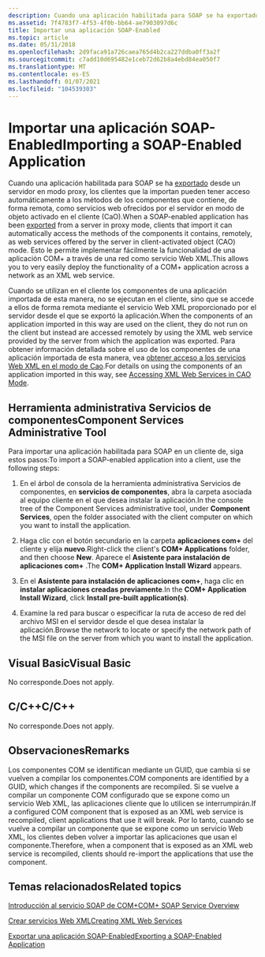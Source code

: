```yaml
---
description: Cuando una aplicación habilitada para SOAP se ha exportado desde un servidor en modo proxy, los clientes que la importan pueden tener acceso automáticamente a los métodos de los componentes que contiene, de forma remota, como servicios web ofrecidos por el servidor en modo de objeto activado en el cliente (CAO). Esto le permite implementar fácilmente la funcionalidad de una aplicación COM+ a través de una red como servicio Web XML.
ms.assetid: 7f4783f7-4f53-4f0b-bb64-ae7903097d6c
title: Importar una aplicación SOAP-Enabled
ms.topic: article
ms.date: 05/31/2018
ms.openlocfilehash: 2d9faca91a726caea765d4b2ca227ddba0ff3a2f
ms.sourcegitcommit: c7add10d695482e1ceb72d62b8a4ebd84ea050f7
ms.translationtype: MT
ms.contentlocale: es-ES
ms.lasthandoff: 01/07/2021
ms.locfileid: "104539303"
---
```

# <a name="importing-a-soap-enabled-application"></a><span data-ttu-id="a2bfa-104">Importar una aplicación SOAP-Enabled</span><span class="sxs-lookup"><span data-stu-id="a2bfa-104">Importing a SOAP-Enabled Application</span></span>

<span data-ttu-id="a2bfa-105">Cuando una aplicación habilitada para SOAP se ha [exportado](exporting-a-soap-enabled-application.md) desde un servidor en modo proxy, los clientes que la importan pueden tener acceso automáticamente a los métodos de los componentes que contiene, de forma remota, como servicios web ofrecidos por el servidor en modo de objeto activado en el cliente (CaO).</span><span class="sxs-lookup"><span data-stu-id="a2bfa-105">When a SOAP-enabled application has been [exported](exporting-a-soap-enabled-application.md) from a server in proxy mode, clients that import it can automatically access the methods of the components it contains, remotely, as web services offered by the server in client-activated object (CAO) mode.</span></span> <span data-ttu-id="a2bfa-106">Esto le permite implementar fácilmente la funcionalidad de una aplicación COM+ a través de una red como servicio Web XML.</span><span class="sxs-lookup"><span data-stu-id="a2bfa-106">This allows you to very easily deploy the functionality of a COM+ application across a network as an XML web service.</span></span>

<span data-ttu-id="a2bfa-107">Cuando se utilizan en el cliente los componentes de una aplicación importada de esta manera, no se ejecutan en el cliente, sino que se accede a ellos de forma remota mediante el servicio Web XML proporcionado por el servidor desde el que se exportó la aplicación.</span><span class="sxs-lookup"><span data-stu-id="a2bfa-107">When the components of an application imported in this way are used on the client, they do not run on the client but instead are accessed remotely by using the XML web service provided by the server from which the application was exported.</span></span> <span data-ttu-id="a2bfa-108">Para obtener información detallada sobre el uso de los componentes de una aplicación importada de esta manera, vea [obtener acceso a los servicios Web XML en el modo de Cao](accessing-xml-web-services-in-cao-mode.md).</span><span class="sxs-lookup"><span data-stu-id="a2bfa-108">For details on using the components of an application imported in this way, see [Accessing XML Web Services in CAO Mode](accessing-xml-web-services-in-cao-mode.md).</span></span>

## <a name="component-services-administrative-tool"></a><span data-ttu-id="a2bfa-109">Herramienta administrativa Servicios de componentes</span><span class="sxs-lookup"><span data-stu-id="a2bfa-109">Component Services Administrative Tool</span></span>

<span data-ttu-id="a2bfa-110">Para importar una aplicación habilitada para SOAP en un cliente de, siga estos pasos:</span><span class="sxs-lookup"><span data-stu-id="a2bfa-110">To import a SOAP-enabled application into a client, use the following steps:</span></span>

1.  <span data-ttu-id="a2bfa-111">En el árbol de consola de la herramienta administrativa Servicios de componentes, en **servicios de componentes**, abra la carpeta asociada al equipo cliente en el que desea instalar la aplicación.</span><span class="sxs-lookup"><span data-stu-id="a2bfa-111">In the console tree of the Component Services administrative tool, under **Component Services**, open the folder associated with the client computer on which you want to install the application.</span></span>

2.  <span data-ttu-id="a2bfa-112">Haga clic con el botón secundario en la carpeta **aplicaciones com+** del cliente y elija **nuevo**.</span><span class="sxs-lookup"><span data-stu-id="a2bfa-112">Right-click the client's **COM+ Applications** folder, and then choose **New**.</span></span> <span data-ttu-id="a2bfa-113">Aparece el **Asistente para instalación de aplicaciones com+** .</span><span class="sxs-lookup"><span data-stu-id="a2bfa-113">The **COM+ Application Install Wizard** appears.</span></span>

3.  <span data-ttu-id="a2bfa-114">En el **Asistente para instalación de aplicaciones com+**, haga clic en **instalar aplicaciones creadas previamente**.</span><span class="sxs-lookup"><span data-stu-id="a2bfa-114">In the **COM+ Application Install Wizard**, click **Install pre-built application(s)**.</span></span>

4.  <span data-ttu-id="a2bfa-115">Examine la red para buscar o especificar la ruta de acceso de red del archivo MSI en el servidor desde el que desea instalar la aplicación.</span><span class="sxs-lookup"><span data-stu-id="a2bfa-115">Browse the network to locate or specify the network path of the MSI file on the server from which you want to install the application.</span></span>

## <a name="visual-basic"></a><span data-ttu-id="a2bfa-116">Visual Basic</span><span class="sxs-lookup"><span data-stu-id="a2bfa-116">Visual Basic</span></span>

<span data-ttu-id="a2bfa-117">No corresponde.</span><span class="sxs-lookup"><span data-stu-id="a2bfa-117">Does not apply.</span></span>

## <a name="cc"></a><span data-ttu-id="a2bfa-118">C/C++</span><span class="sxs-lookup"><span data-stu-id="a2bfa-118">C/C++</span></span>

<span data-ttu-id="a2bfa-119">No corresponde.</span><span class="sxs-lookup"><span data-stu-id="a2bfa-119">Does not apply.</span></span>

## <a name="remarks"></a><span data-ttu-id="a2bfa-120">Observaciones</span><span class="sxs-lookup"><span data-stu-id="a2bfa-120">Remarks</span></span>

<span data-ttu-id="a2bfa-121">Los componentes COM se identifican mediante un GUID, que cambia si se vuelven a compilar los componentes.</span><span class="sxs-lookup"><span data-stu-id="a2bfa-121">COM components are identified by a GUID, which changes if the components are recompiled.</span></span> <span data-ttu-id="a2bfa-122">Si se vuelve a compilar un componente COM configurado que se expone como un servicio Web XML, las aplicaciones cliente que lo utilicen se interrumpirán.</span><span class="sxs-lookup"><span data-stu-id="a2bfa-122">If a configured COM component that is exposed as an XML web service is recompiled, client applications that use it will break.</span></span> <span data-ttu-id="a2bfa-123">Por lo tanto, cuando se vuelve a compilar un componente que se expone como un servicio Web XML, los clientes deben volver a importar las aplicaciones que usan el componente.</span><span class="sxs-lookup"><span data-stu-id="a2bfa-123">Therefore, when a component that is exposed as an XML web service is recompiled, clients should re-import the applications that use the component.</span></span>

## <a name="related-topics"></a><span data-ttu-id="a2bfa-124">Temas relacionados</span><span class="sxs-lookup"><span data-stu-id="a2bfa-124">Related topics</span></span>

<dl> <dt>

[<span data-ttu-id="a2bfa-125">Introducción al servicio SOAP de COM+</span><span class="sxs-lookup"><span data-stu-id="a2bfa-125">COM+ SOAP Service Overview</span></span>](com--soap-service-overview.md)
</dt> <dt>

[<span data-ttu-id="a2bfa-126">Crear servicios Web XML</span><span class="sxs-lookup"><span data-stu-id="a2bfa-126">Creating XML Web Services</span></span>](creating-xml-web-services.md)
</dt> <dt>

[<span data-ttu-id="a2bfa-127">Exportar una aplicación SOAP-Enabled</span><span class="sxs-lookup"><span data-stu-id="a2bfa-127">Exporting a SOAP-Enabled Application</span></span>](exporting-a-soap-enabled-application.md)
</dt> </dl>

 

 



